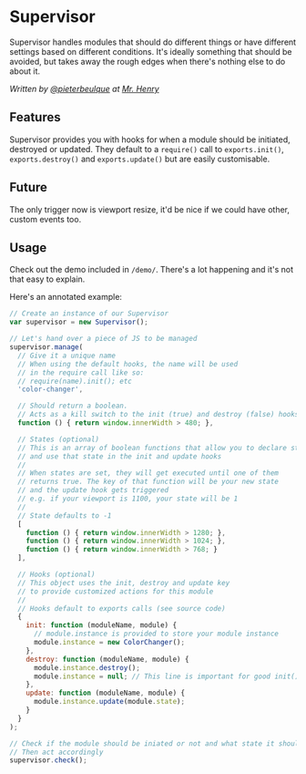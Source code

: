 # Supervisor

Supervisor handles modules that should do different things or have different settings based on different conditions.
It's ideally something that should be avoided, but takes away the rough edges when there's nothing else to do about it.

*Written by [@pieterbeulque](http://github.com/pieterbeulque) at [Mr. Henry](http://github.com/mrhenry)*

## Features

Supervisor provides you with hooks for when a module should be initiated, destroyed or updated.
They default to a `require()` call to `exports.init()`, `exports.destroy()` and `exports.update()` but are easily customisable.

## Future

The only trigger now is viewport resize, it'd be nice if we could have other, custom events too.

## Usage

Check out the demo included in `/demo/`. There's a lot happening and it's not that easy to explain.

Here's an annotated example:

```js
// Create an instance of our Supervisor
var supervisor = new Supervisor();

// Let's hand over a piece of JS to be managed
supervisor.manage(
  // Give it a unique name
  // When using the default hooks, the name will be used
  // in the require call like so:
  // require(name).init(); etc
  'color-changer',

  // Should return a boolean.
  // Acts as a kill switch to the init (true) and destroy (false) hooks
  function () { return window.innerWidth > 480; },

  // States (optional)
  // This is an array of boolean functions that allow you to declare state
  // and use that state in the init and update hooks
  //
  // When states are set, they will get executed until one of them
  // returns true. The key of that function will be your new state
  // and the update hook gets triggered
  // e.g. if your viewport is 1100, your state will be 1
  //
  // State defaults to -1
  [
    function () { return window.innerWidth > 1280; },
    function () { return window.innerWidth > 1024; },
    function () { return window.innerWidth > 768; }
  ],

  // Hooks (optional)
  // This object uses the init, destroy and update key
  // to provide customized actions for this module
  //
  // Hooks default to exports calls (see source code)
  {
    init: function (moduleName, module) {
      // module.instance is provided to store your module instance
      module.instance = new ColorChanger();
    },
    destroy: function (moduleName, module) {
      module.instance.destroy();
      module.instance = null; // This line is important for good init() and destroy() behaviour
    },
    update: function (moduleName, module) {
      module.instance.update(module.state);
    }
  }
);

// Check if the module should be iniated or not and what state it should be in
// Then act accordingly
supervisor.check();
```
